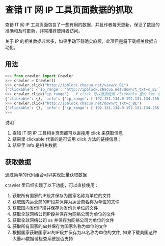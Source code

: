 # 查错 IT 网 IP 工具页面数据的抓取

查错 IT 网 IP 工具页面包含了一些有用的数据，并且作者每天更新，保证了数据的准确和及时更新，非常推荐使用者访问。

关于 IP 的相关数据非常多，如果手动下载确实麻烦，此项目是将下载相关数据自动化。

## 用法

```python
>>> from crawler import Crawler
>>> crawler = Crawler()
>>> crawler.click("http://ipblock.chacuo.net/view/c_BL")
{'clickable': {'ip_range': 'http://ipblock.chacuo.net/down/t_txt=c_BL'}, 'info': {'update_time': '2019-03-23', 'global_count': '3,618,114,107', 'count': '256', 'percent': '0.00%', 'global_list': '238', 'url': 'http://ipblock.chacuo.net/down/t_txt=c_BL'}}
>>> crawler.click("ip_range")   # click 可以直接使用 clickable 里的 key 或 value
{'clickable': {}, 'info': {'ip_range': ['192.131.134.0-192.131.134.255']}}
>>> crawler.click("http://ipblock.chacuo.net/down/t_txt=c_BL")
{'clickable': {}, 'info': {'ip_range': ['192.131.134.0-192.131.134.255']}}
>>> 
```
说明
1. 查错 IT 网 IP 工具相关页面都可以直接用 click 来获取信息
2. 结果里 clickable 代表的是可调用 click 方法的链接信息；
3. 结果里 info 是相关数据


## 获取数据

通过简单的代码组合可以实现批量获取数据

crawler 里已经实现了以下功能，可以直接使用：
1. 获取所有国家的IP段并保存为国家名称为单位的文件
2. 获取国内运营商的IP段并保存为运营商名称为单位的文件
3. 获取国内省份IP段并保存为省份为单位的文件
4. 获取全球网络公司IP段并保存为网络公司为单位的文件
5. 获取全球网络公司 as 并保存为网络公司为单位的文件
6. 获取所有国家的as并保存为国家名称为单位的文件
7. 根据国家获取国家as的IP段并保存为as名称为单位的文件, 如果下载美国这种大量as数据请检查系统是否支持
